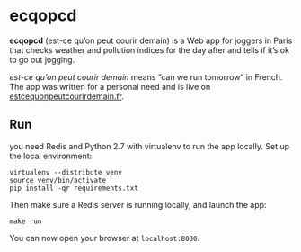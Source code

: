 # ecqopcd

**ecqopcd** (est-ce qu’on peut courir demain) is a Web app for joggers in Paris
that checks weather and pollution indices for the day after and tells if it’s
ok to go out jogging.

*est-ce qu’on peut courir demain* means “can we run tomorrow” in French. The
app was written for a personal need and is live on [estcequonpeutcourirdemain.fr](http://estcequonpeutcourirdemain.fr).

## Run

you need Redis and Python 2.7 with virtualenv to run the app locally. Set up
the local environment:

    virtualenv --distribute venv
    source venv/bin/activate
    pip install -qr requirements.txt

Then make sure a Redis server is running locally, and launch the app:

    make run

You can now open your browser at `localhost:8000`.
